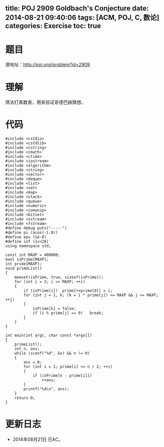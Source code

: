 title: POJ 2909 Goldbach's Conjecture
date: 2014-08-21 09:40:06
tags: [ACM, POJ, C, 数论]
categories: Exercise
toc: true
---
# 题目
源地址：http://poj.org/problem?id=2909

# 理解
筛法打素数表，用来验证哥德巴赫猜想。

<!-- more -->

# 代码
```
#include <cstdio>
#include <cstdlib>
#include <cstring>
#include <cmath>
#include <ctime>
#include <iostream>
#include <algorithm>
#include <string>
#include <vector>
#include <deque>
#include <list>
#include <set>
#include <map>
#include <stack>
#include <queue>
#include <numeric>
#include <iomanip>
#include <bitset>
#include <sstream>
#include <fstream>
#define debug puts("-----")
#define pi (acos(-1.0))
#define eps (1e-8)
#define inf (1<<28)
using namespace std;

const int MAXP = 400000;
bool isPrime[MAXP];
int prime[MAXP];
void primeList()
{
    memset(isPrime, true, sizeof(isPrime));
    for (int i = 2; i <= MAXP; ++i)
    {
        if (isPrime[i])  prime[++prime[0]] = i;
        for (int j = 1, k; (k = i * prime[j]) <= MAXP && j <= MAXP; ++j)
        {
            isPrime[k] = false;
            if (i % prime[j] == 0)   break;
        }
    }
}

int main(int argc, char const *argv[])
{
    primeList();
    int n, ans;
    while (scanf("%d", &n) && n != 0)
    {
        ans = 0;
        for (int i = 1; prime[i] <= n / 2; ++i)
        {
            if (isPrime[n - prime[i]])
                ++ans;
        }
        printf("%d\n", ans);
    }
    return 0;
}
```

# 更新日志
- 2014年08月21日 已AC。